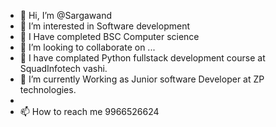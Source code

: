 - 👋 Hi, I’m @Sargawand
- 👀 I’m interested in Software development
- 🌱 I Have completed BSC Computer science
- 💞️ I’m looking to collaborate on ...
- 💞️ I have complated Python fullstack development course at SquadInfotech vashi.
- 💞️ I’m currently Working as Junior software Developer at ZP technologies.
- 
- 📫 How to reach me 9966526624

<!---
Sargawand/Sargawand is a ✨ special ✨ repository because its `README.md` (this file) appears on your GitHub profile.
You can click the Preview link to take a look at your changes.
--->
